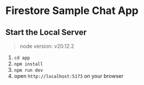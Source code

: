 # Firestore Sample Chat App

## Start the Local Server

> node version: v20.12.2

1. `cd app`
2. `npm install`
3. `npm run dev`
4. open `http://localhost:5173` on your browser

